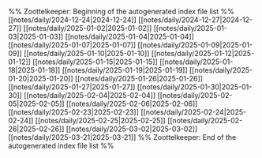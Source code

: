 %% Zoottelkeeper: Beginning of the autogenerated index file list  %%
 [[notes/daily/2024-12-24|2024-12-24]]
 [[notes/daily/2024-12-27|2024-12-27]]
 [[notes/daily/2025-01-02|2025-01-02]]
 [[notes/daily/2025-01-03|2025-01-03]]
 [[notes/daily/2025-01-04|2025-01-04]]
 [[notes/daily/2025-01-07|2025-01-07]]
 [[notes/daily/2025-01-09|2025-01-09]]
 [[notes/daily/2025-01-10|2025-01-10]]
 [[notes/daily/2025-01-12|2025-01-12]]
 [[notes/daily/2025-01-15|2025-01-15]]
 [[notes/daily/2025-01-18|2025-01-18]]
 [[notes/daily/2025-01-19|2025-01-19]]
 [[notes/daily/2025-01-20|2025-01-20]]
 [[notes/daily/2025-01-26|2025-01-26]]
 [[notes/daily/2025-01-27|2025-01-27]]
 [[notes/daily/2025-01-30|2025-01-30]]
 [[notes/daily/2025-02-04|2025-02-04]]
 [[notes/daily/2025-02-05|2025-02-05]]
 [[notes/daily/2025-02-06|2025-02-06]]
 [[notes/daily/2025-02-23|2025-02-23]]
 [[notes/daily/2025-02-24|2025-02-24]]
 [[notes/daily/2025-02-25|2025-02-25]]
 [[notes/daily/2025-02-26|2025-02-26]]
 [[notes/daily/2025-03-02|2025-03-02]]
 [[notes/daily/2025-03-21|2025-03-21]]
%% Zoottelkeeper: End of the autogenerated index file list  %%
